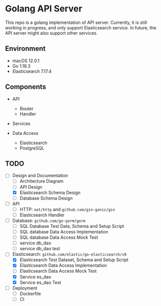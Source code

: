 # Golang API Server
This repo is a golang implementation of API server.
Currently, it is still working in progress, and only support Elasticsearch service.
In future, the API server might also support other services.


## Environment
- macOS 12.0.1
- Go 1.18.3
- Elasticsearch 7.17.4


## Components
- API
  - Router
  - Handler

- Services

- Data Access
  - Elasticsearch
  - PostgreSQL


## TODO
- [ ] Design and Documentation
  - [ ] Architecture Diagram
  - [ ] API Design
  - [x] Elasticsearch Schema Design
  - [ ] Database Schema Design

- [ ] API
  - [ ] HTTP: `net/http` and `github.com/gin-gonic/gin`
  - [ ] Elasticsearch Handler

- [ ] Database: `github.com/go-gorm/gorm`
  - [ ] SQL Database Test Data, Schema and Setup Script
  - [ ] SQL database Data Access Implementation
  - [ ] SQL database Data Access Mock Test
  - [ ] service db_dao
  - [ ] service db_dao test

- [ ] Elasticsearch: `github.com/elastic/go-elasticsearch/v8`
  - [x] Elasticsearch Test Dataset, Schema and Setup Script
  - [x] Elasticsearch Data Access Implementation
  - [ ] Elasticsearch Data Access Mock Test
  - [x] Service es_dao
  - [x] Service es_dao Test

- [ ] Deployment
  - [ ] Dockerfile
  - [ ] CI
